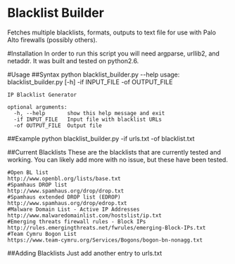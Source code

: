 # Blacklist Builder
Fetches multiple blacklists, formats, outputs to text file for use with Palo Alto firewalls (possibly others).

#Installation
In order to run this script you will need argparse, urllib2, and netaddr.  It was built and tested on python2.6.

#Usage
##Syntax
    python blacklist_builder.py --help
    usage: blacklist_builder.py [-h] -if INPUT_FILE -of OUTPUT_FILE    

    IP Blacklist Generator    

    optional arguments:
      -h, --help       show this help message and exit
      -if INPUT_FILE   Input file with blacklist URLs
      -of OUTPUT_FILE  Output file

##Example
    python blacklist_builder.py -if urls.txt -of blacklist.txt

##Current Blacklists
These are the blacklists that are currently tested and working.  You can likely add more with no issue, but these have been tested.

    #Open BL list
    http://www.openbl.org/lists/base.txt
    #Spamhaus DROP list
    http://www.spamhaus.org/drop/drop.txt
    #Spamhaus extended DROP list (EDROP)
    http://www.spamhaus.org/drop/edrop.txt
    #Malware Domain List - Active IP Addresses
    http://www.malwaredomainlist.com/hostslist/ip.txt
    #Emerging threats firewall rules - Block IPs
    http://rules.emergingthreats.net/fwrules/emerging-Block-IPs.txt
    #Team Cymru Bogon List
    https://www.team-cymru.org/Services/Bogons/bogon-bn-nonagg.txt

##Adding Blacklists
Just add another entry to urls.txt
